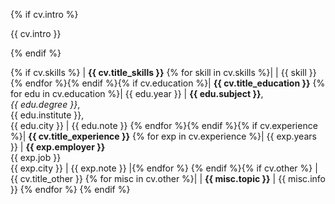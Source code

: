 {% if cv.intro %}

{{ cv.intro }}

{% endif %}

{% if cv.skills %}
| **{{ cv.title_skills }}**
{% for skill in cv.skills %}| | {{ skill }}
{% endfor %}{% endif %}{% if cv.education %}| **{{ cv.title_education }}**
{% for edu in cv.education %}| {{ edu.year }} | **{{ edu.subject }}**,<br />*{{ edu.degree }}*,<br />{{ edu.institute }},<br />{{ edu.city }} | {{ edu.note }}
{% endfor %}{% endif %}{% if cv.experience %}| **{{ cv.title_experience }}**
{% for exp in cv.experience %}| {{ exp.years }} | **{{ exp.employer }}**<br />{{ exp.job }}<br />{{ exp.city }} | {{ exp.note }} |{% endfor %}
{% endif %}{% if cv.other %} | {{ cv.title_other }}
{% for misc in cv.other %}| | **{{ misc.topic }}** | {{ misc.info }}
{% endfor %} {% endif %}


